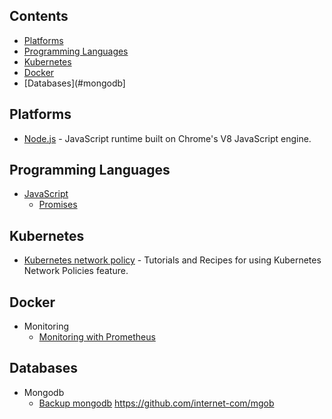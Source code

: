 ## Contents

- [Platforms](#platforms)
- [Programming Languages](#programming-languages)
- [Kubernetes](#kuberntes)
- [Docker](#docker)
- [Databases](#mongodb]

## Platforms

- [Node.js](https://github.com/sindresorhus/awesome-nodejs) - JavaScript runtime built on Chrome's V8 JavaScript engine.

## Programming Languages

- [JavaScript](https://github.com/sorrycc/awesome-javascript)
	- [Promises](https://github.com/wbinnssmith/awesome-promises)

## Kubernetes

- [Kubernetes network policy](https://github.com/ms-building-blocks/kubernetes-network-policy-recipes) - Tutorials and Recipes for using Kubernetes Network Policies feature.

## Docker
- Monitoring
	- [Monitoring with Prometheus](https://github.com/internet-com/dockprom)

## Databases
- Mongodb
	- [Backup mongodb](https://stefanprodan.com/2017/mgob-mongodb-backup-automation-tool/) https://github.com/internet-com/mgob
